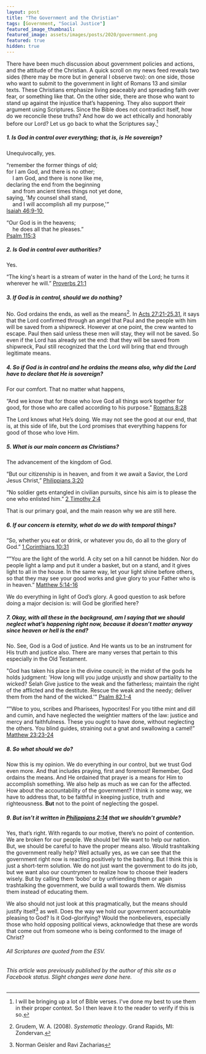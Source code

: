 ```yaml
---
layout: post
title: "The Government and the Christian"
tags: [Government, "Social Justice"]
featured_image_thumbnail:
featured_image: assets/images/posts/2020/government.png
featured: true
hidden: true
---
```


There have been much discussion about government policies and actions, and the attitude of the Christian. A quick scroll on my news feed reveals two sides (there may be more but in general I observe two): on one side, those who want to submit to the government in light of Romans 13 and similar texts. These Christians emphasize living peaceably and spreading faith over fear, or something like that. On the other side, there are those who want to stand up against the injustice that’s happening. They also support their argument using Scriptures. Since the Bible does not contradict itself, how do we reconcile these truths? And how do we act ethically and honorably before our Lord? Let us go back to what the Scriptures say.[^1]

##### 1. Is God in control over everything; that is, is He sovereign?

Unequivocally, yes.

“remember the former things of old;<br>
for I am God, and there is no other;<br>
&nbsp;&nbsp;&nbsp;&nbsp;I am God, and there is none like me,<br>
declaring the end from the beginning<br>
&nbsp;&nbsp;&nbsp;&nbsp;and from ancient times things not yet done,<br>
saying, 'My counsel shall stand,<br>
&nbsp;&nbsp;&nbsp;&nbsp;and I will accomplish all my purpose,'”<br>
[‭‭Isaiah‬ ‭46:9-10‬ ‬‬](https://biblia.com/bible/esv/isaiah/46/9-10)

“Our God is in the heavens;<br>
&nbsp;&nbsp;&nbsp;&nbsp;he does all that he pleases.”<br>
[Psalm 115:3](https://biblia.com/bible/esv/psalm/115/3)

##### 2. Is God in control over authorities?

Yes.

“The king's heart is a stream of water in the hand of the Lord; he turns it wherever he will.”
[‭‭Proverbs‬ ‭21:1‬](https://biblia.com/bible/esv/proverbs/21/1) 

##### 3. If God is in control, should we do nothing?

No. God ordains the ends, as well as the means[^2]. In [Acts 27:21-25,31](https://biblia.com/bible/esv/acts/27/21-31), it says that the Lord confirmed through an angel that Paul and the people with him will be saved from a shipwreck. However at one point, the crew wanted to escape. Paul then said unless these men will stay, they will not be saved. So even if the Lord has already set the end: that they will be saved from shipwreck, Paul still recognized that the Lord will bring that end through legitimate means.

##### 4. So if God is in control and he ordains the means also, why did the Lord have to declare that He is sovereign?

For our comfort. That no matter what happens,

“And we know that for those who love God all things work together for good, for those who are called according to his purpose.”
[‭‭Romans‬ ‭8:28‬](https://biblia.com/bible/esv/romans/8/28)

The Lord knows what He’s doing. We may not see the good at our end, that is, at this side of life, but the Lord promises that everything happens for good of those who love Him.

##### 5. What is our main concern as Christians?

The advancement of the kingdom of God.

“But our citizenship is in heaven, and from it we await a Savior, the Lord Jesus Christ,”
[‭‭Philippians‬ ‭3:20‬](https://biblia.com/bible/esv/philippians/3/20)

“No soldier gets entangled in civilian pursuits, since his aim is to please the one who enlisted him.”
[‭‭2 Timothy‬ ‭2:4‬](https://biblia.com/bible/esv/2-timothy/2/4)

That is our primary goal, and the main reason why we are still here.

##### 6. If our concern is eternity, what do we do with temporal things?

“So, whether you eat or drink, or whatever you do, do all to the glory of God.”
[‭‭1 Corinthians‬ ‭10:31‬](https://biblia.com/bible/esv/1-corinthians/10/31)

“"You are the light of the world. A city set on a hill cannot be hidden. Nor do people light a lamp and put it under a basket, but on a stand, and it gives light to all in the house. In the same way, let your light shine before others, so that they may see your good works and give glory to your Father who is in heaven.”
[‭‭Matthew‬ ‭5:14-16‬](https://biblia.com/bible/esv/matthew/5/14-16)

We do everything in light of God’s glory. A good question to ask before doing a major decision is: will God be glorified here?

##### 7. Okay, with all these in the background, am I saying that we should neglect what’s happening right now, because it doesn’t matter anyway since heaven or hell is the end?

No. See, God is a God of justice. And He wants us to be an instrument for His truth and justice also. There are many verses that pertain to this especially in the Old Testament. 

"God has taken his place in the divine council;
in the midst of the gods he holds judgment:
'How long will you judge unjustly
and show partiality to the wicked? Selah
Give justice to the weak and the fatherless;
maintain the right of the afflicted and the destitute.
Rescue the weak and the needy;
deliver them from the hand of the wicked.'"
[Psalm 82.1-4](https://biblia.com/bible/esv/psalm/82/1-4)

“"Woe to you, scribes and Pharisees, hypocrites! For you tithe mint and dill and cumin, and have neglected the weightier matters of the law: justice and mercy and faithfulness. These you ought to have done, without neglecting the others. You blind guides, straining out a gnat and swallowing a camel!”
[‭‭Matthew‬ ‭23:23-24‬](https://biblia.com/bible/esv/matthew/23/23-24)

##### 8. So what should we do?

Now this is my opinion. We do everything in our control, but we trust God even more. And that includes praying, first and foremost! Remember, God ordains the means. And He ordained that prayer is a means for Him to accomplish something. We also help as much as we can for the affected. How about the accountability of the government? I think in some way, we have to address that, to be faithful in keeping justice, truth and righteousness. **But** not to the point of neglecting the gospel.

##### 9. But isn’t it written in [Philippians 2:14](https://biblia.com/bible/esv/philippians/2/14) that we shouldn’t grumble?

Yes, that’s right. With regards to our motive, there’s no point of contention. We are broken for our people. We should be! We want to help our nation. But, we should be careful to have the proper means also. Would trashtalking the government really help? Well actually yes, as we can see that the government right now is reacting positively to the bashing. But I think this is just a short-term solution. We do not just want the government to do its job, but we want also our countrymen to realize how to choose their leaders wisely. But by calling them ‘bobo’ or by unfriending them or again trashtalking the government, we build a wall towards them. We dismiss them instead of educating them.

We also should not just look at this pragmatically, but the means should justify itself[^3] as well. Does the way we hold our government accountable pleasing to God? Is it God-glorifying? Would the nonbelievers, especially those who hold opposing political views, acknowledge that these are words that come out from someone who is being conformed to the image of Christ?

###### All Scriptures are quoted from the ESV.

###### This article was previously published by the author of this site as a Facebook status. Slight changes were done here.

[^1]: I will be bringing up a lot of Bible verses. I've done my best to use them in their proper context. So I then leave it to the reader to verify if this is so.
[^2]: Grudem, W. A. (2008). *Systematic theology*. Grand Rapids, MI: Zondervan.
[^3]: Norman Geisler and Ravi Zacharias

